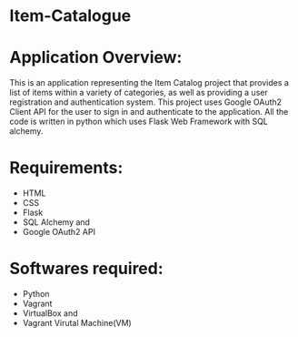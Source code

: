 # Item-Catalogue

# Application Overview:
This is an application representing the Item Catalog project that provides a list of items within a variety of categories, as well as providing a user registration and authentication system. This project uses Google OAuth2 Client API for the user to sign in and authenticate to the application. All the code is written in python which uses Flask Web Framework with SQL alchemy.

# Requirements:
* HTML
* CSS
* Flask
* SQL Alchemy and
* Google OAuth2 API

# Softwares required:
* Python
* Vagrant
* VirtualBox and
* Vagrant Virutal Machine(VM)



